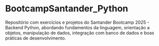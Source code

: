 # BootcampSantander_Python
Repositório com exercícios e projetos do Santander Bootcamp 2025 - Backend Python, abordando fundamentos da linguagem, orientação a objetos, manipulação de dados, integração com banco de dados e boas práticas de desenvolvimento.

